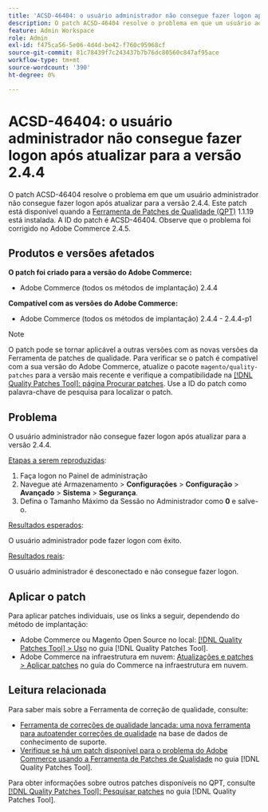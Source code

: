 ```yaml
---
title: 'ACSD-46404: o usuário administrador não consegue fazer logon após atualizar para a versão 2.4.4'
description: O patch ACSD-46404 resolve o problema em que um usuário administrador não consegue fazer logon após atualizar para a versão 2.4.4. Este patch está disponível quando a [Ferramenta de correções de qualidade (QPT)](https://experienceleague.adobe.com/pt-br/docs/commerce-knowledge-base/kb/announcements/commerce-announcements/magento-quality-patches-released-new-tool-to-self-serve-quality-patches) 1.1.19 está instalada. A ID do patch é ACSD-46404. Observe que o problema foi corrigido no Adobe Commerce 2.4.5.
feature: Admin Workspace
role: Admin
exl-id: f475ca56-5e06-4d4d-be42-f760c95968cf
source-git-commit: 81c78439f7c243437b7b76dc80560c847af95ace
workflow-type: tm+mt
source-wordcount: '390'
ht-degree: 0%

---
```


# ACSD-46404: o usuário administrador não consegue fazer logon após atualizar para a versão 2.4.4

O patch ACSD-46404 resolve o problema em que um usuário administrador não consegue fazer logon após atualizar para a versão 2.4.4. Este patch está disponível quando a [Ferramenta de Patches de Qualidade (QPT)](https://experienceleague.adobe.com/pt-br/docs/commerce-knowledge-base/kb/announcements/commerce-announcements/magento-quality-patches-released-new-tool-to-self-serve-quality-patches) 1.1.19 está instalada. A ID do patch é ACSD-46404. Observe que o problema foi corrigido no Adobe Commerce 2.4.5.

## Produtos e versões afetados

**O patch foi criado para a versão do Adobe Commerce:**

* Adobe Commerce (todos os métodos de implantação) 2.4.4

**Compatível com as versões do Adobe Commerce:**

* Adobe Commerce (todos os métodos de implantação) 2.4.4 - 2.4.4-p1

>[!NOTE]
>
>O patch pode se tornar aplicável a outras versões com as novas versões da Ferramenta de patches de qualidade. Para verificar se o patch é compatível com a sua versão do Adobe Commerce, atualize o pacote `magento/quality-patches` para a versão mais recente e verifique a compatibilidade na [[!DNL Quality Patches Tool]: página Procurar patches](https://experienceleague.adobe.com/pt-br/docs/commerce-knowledge-base/kb/announcements/commerce-announcements/magento-quality-patches-released-new-tool-to-self-serve-quality-patches). Use a ID do patch como palavra-chave de pesquisa para localizar o patch.

## Problema

O usuário administrador não consegue fazer logon após atualizar para a versão 2.4.4.

<u>Etapas a serem reproduzidas</u>:

1. Faça logon no Painel de administração
1. Navegue até Armazenamento > **Configurações** > **Configuração** > **Avançado** > **Sistema** > **Segurança**.
1. Defina o Tamanho Máximo da Sessão no Administrador como **0** e salve-o.

<u>Resultados esperados</u>:

O usuário administrador pode fazer logon com êxito.

<u>Resultados reais</u>:

O usuário administrador é desconectado e não consegue fazer logon.

## Aplicar o patch

Para aplicar patches individuais, use os links a seguir, dependendo do método de implantação:

* Adobe Commerce ou Magento Open Source no local: [[!DNL Quality Patches Tool] > Uso](/help/tools/quality-patches-tool/usage.md) no guia [!DNL Quality Patches Tool].
* Adobe Commerce na infraestrutura em nuvem: [Atualizações e patches > Aplicar patches](https://experienceleague.adobe.com/docs/commerce-cloud-service/user-guide/develop/upgrade/apply-patches.html?lang=pt-BR) no guia do Commerce na infraestrutura em nuvem.

## Leitura relacionada

Para saber mais sobre a Ferramenta de correção de qualidade, consulte:

* [Ferramenta de correções de qualidade lançada: uma nova ferramenta para autoatender correções de qualidade](https://experienceleague.adobe.com/pt-br/docs/commerce-knowledge-base/kb/announcements/commerce-announcements/magento-quality-patches-released-new-tool-to-self-serve-quality-patches) na base de dados de conhecimento de suporte.
* [Verifique se há um patch disponível para o problema do Adobe Commerce usando a Ferramenta de Patches de Qualidade](/help/tools/quality-patches-tool/patches-available-in-qpt/check-patch-for-magento-issue-with-magento-quality-patches.md) no guia [!DNL Quality Patches Tool].

Para obter informações sobre outros patches disponíveis no QPT, consulte [[!DNL Quality Patches Tool]: Pesquisar patches](https://experienceleague.adobe.com/tools/commerce-quality-patches/index.html?lang=pt-BR) no guia [!DNL Quality Patches Tool].
